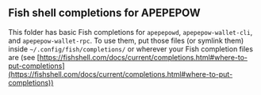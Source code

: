 ## Fish shell completions for APEPEPOW
This folder has basic Fish completions for `apepepowd`, `apepepow-wallet-cli`, and `apepepow-wallet-rpc`. To use them, put those files (or symlink them) inside `~/.config/fish/completions/` or wherever your Fish completion files are (see [https://fishshell.com/docs/current/completions.html#where-to-put-completions](https://fishshell.com/docs/current/completions.html#where-to-put-completions))
